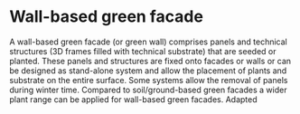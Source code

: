 # Wall-based green facade
A wall-based green facade (or green wall) comprises panels and technical structures (3D frames filled with technical substrate) that are seeded or planted. These panels and structures are fixed onto facades or walls or can be designed as stand-alone system and allow the placement of plants and substrate on the entire surface. Some systems allow the removal of panels during winter time. Compared to soil/ground-based green facades a wider plant range can be applied for wall-based green facades. Adapted
